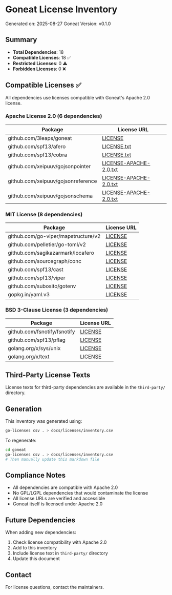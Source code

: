 # Goneat License Inventory

Generated on: 2025-08-27
Goneat Version: v0.1.0

## Summary

- **Total Dependencies**: 18
- **Compatible Licenses**: 18 ✅
- **Restricted Licenses**: 0 ⚠️
- **Forbidden Licenses**: 0 ❌

## Compatible Licenses ✅

All dependencies use licenses compatible with Goneat's Apache 2.0 license.

### Apache License 2.0 (6 dependencies)
| Package | License URL |
|---------|-------------|
| github.com/3leaps/goneat | [LICENSE](https://github.com/3leaps/goneat/blob/HEAD/LICENSE) |
| github.com/spf13/afero | [LICENSE.txt](https://github.com/spf13/afero/blob/v1.12.0/LICENSE.txt) |
| github.com/spf13/cobra | [LICENSE.txt](https://github.com/spf13/cobra/blob/v1.9.1/LICENSE.txt) |
| github.com/xeipuuv/gojsonpointer | [LICENSE-APACHE-2.0.txt](https://github.com/xeipuuv/gojsonpointer/blob/4e3ac2762d5f/LICENSE-APACHE-2.0.txt) |
| github.com/xeipuuv/gojsonreference | [LICENSE-APACHE-2.0.txt](https://github.com/xeipuuv/gojsonreference/blob/bd5ef7bd5415/LICENSE-APACHE-2.0.txt) |
| github.com/xeipuuv/gojsonschema | [LICENSE-APACHE-2.0.txt](https://github.com/xeipuuv/gojsonschema/blob/v1.2.0/LICENSE-APACHE-2.0.txt) |

### MIT License (8 dependencies)
| Package | License URL |
|---------|-------------|
| github.com/go-viper/mapstructure/v2 | [LICENSE](https://github.com/go-viper/mapstructure/blob/v2.2.1/LICENSE) |
| github.com/pelletier/go-toml/v2 | [LICENSE](https://github.com/pelletier/go-toml/blob/v2.2.3/LICENSE) |
| github.com/sagikazarmark/locafero | [LICENSE](https://github.com/sagikazarmark/locafero/blob/v0.7.0/LICENSE) |
| github.com/sourcegraph/conc | [LICENSE](https://github.com/sourcegraph/conc/blob/v0.3.0/LICENSE) |
| github.com/spf13/cast | [LICENSE](https://github.com/spf13/cast/blob/v1.7.1/LICENSE) |
| github.com/spf13/viper | [LICENSE](https://github.com/spf13/viper/blob/v1.20.1/LICENSE) |
| github.com/subosito/gotenv | [LICENSE](https://github.com/subosito/gotenv/blob/v1.6.0/LICENSE) |
| gopkg.in/yaml.v3 | [LICENSE](https://github.com/go-yaml/yaml/blob/v3.0.1/LICENSE) |

### BSD 3-Clause License (3 dependencies)
| Package | License URL |
|---------|-------------|
| github.com/fsnotify/fsnotify | [LICENSE](https://github.com/fsnotify/fsnotify/blob/v1.8.0/LICENSE) |
| github.com/spf13/pflag | [LICENSE](https://github.com/spf13/pflag/blob/v1.0.6/LICENSE) |
| golang.org/x/sys/unix | [LICENSE](https://cs.opensource.google/go/x/sys/+/v0.29.0:LICENSE) |
| golang.org/x/text | [LICENSE](https://cs.opensource.google/go/x/text/+/v0.21.0:LICENSE) |

## Third-Party License Texts

License texts for third-party dependencies are available in the `third-party/` directory.

## Generation

This inventory was generated using:

```bash
go-licenses csv . > docs/licenses/inventory.csv
```

To regenerate:

```bash
cd goneat
go-licenses csv . > docs/licenses/inventory.csv
# Then manually update this markdown file
```

## Compliance Notes

- All dependencies are compatible with Apache 2.0
- No GPL/LGPL dependencies that would contaminate the license
- All license URLs are verified and accessible
- Goneat itself is licensed under Apache 2.0

## Future Dependencies

When adding new dependencies:

1. Check license compatibility with Apache 2.0
2. Add to this inventory
3. Include license text in `third-party/` directory
4. Update this document

## Contact

For license questions, contact the maintainers.